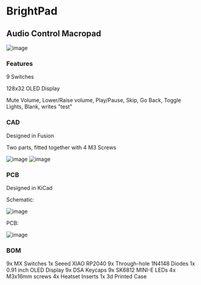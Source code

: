 # BrightPad

## Audio Control Macropad

![image](https://github.com/user-attachments/assets/d4d0b40c-8e35-46a9-84f5-5e5774e0957d)


### Features

9 Switches

128x32 OLED Display

Mute Volume, Lower/Raise volume, Play/Pause, Skip, Go Back, Toggle Lights, Blank, writes "test"

### CAD
Designed in Fusion

Two parts, fitted together with 4 M3 Screws

![image](https://github.com/user-attachments/assets/a22a54d6-fbaf-49c7-9542-cd04cdbc3bdb)
![image](https://github.com/user-attachments/assets/c1383a71-b722-4666-ba11-2b90c7a3e3d7)

### PCB

Designed in KiCad

Schematic:

![image](https://github.com/user-attachments/assets/d810b492-3854-4208-a841-1e0cbbd29304)

PCB:

![image](https://github.com/user-attachments/assets/9bb897bc-012a-4c0f-9a6b-1761c1ff4aab)


### BOM
9x MX Switches
1x Seeed XIAO RP2040
9x Through-hole 1N4148 Diodes
1x 0.91 inch OLED Display
9x DSA Keycaps
9x SK6812 MINI-E LEDs
4x M3x16mm screws
4x Heatset Inserts
1x 3d Printed Case
